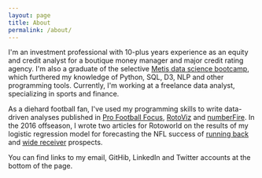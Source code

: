```yaml
---
layout: page
title: About
permalink: /about/
---
```


I'm an investment professional with 10-plus years experience as an equity and credit analyst for a boutique money manager and major credit rating agency. I'm also a graduate of the selective [Metis data science bootcamp](http://www.thisismetis.com/data-science-bootcamps), which furthered my knowledge of Python, SQL, D3, NLP and other programming tools. Currently, I'm working at a freelance data analyst, specializing in sports and finance.

As a diehard football fan, I've used my programming skills to write data-driven analyses published in [Pro Football Focus](https://www.profootballfocus.com/blog/author/colekev/), [RotoViz](http://rotoviz.com/author/colekev/) and [numberFire](https://www.numberfire.com/author/kevin-cole). In the 2016 offseason, I wrote two articles for Rotoworld on the results of my logistic regression model for forecasting the NFL success of [running back](http://www.rotoworld.com/articles/nfl/62595/446/forecasting-rb-performance) and [wide receiver](http://www.rotoworld.com/articles/nfl/62596/446/forecasting-wr-performance) prospects.

You can find links to my email, GitHib, LinkedIn and Twitter accounts at the bottom of the page.




